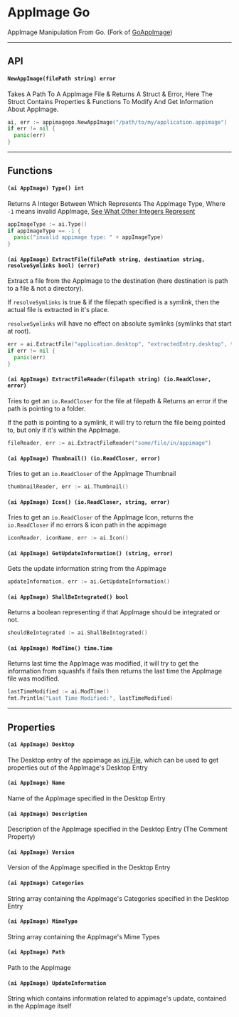 # AppImage Go
AppImage Manipulation From Go. (Fork of [GoAppImage](https://github.com/probonopd/go-appimage/tree/master/src/goappimage))

---
## API

#### `NewAppImage(filePath string) error`
Takes A Path To A AppImage File & Returns A Struct & Error, Here The Struct Contains Properties & Functions To Modify And Get Information About AppImage.

```go
ai, err := appimagego.NewAppImage("/path/to/my/application.appimage")
if err != nil {
  panic(err)
}
```

---

## Functions

#### `(ai AppImage) Type() int`
Returns A Integer Between Which Represents The AppImage Type, Where `-1` means invalid AppImage, [See What Other Integers Represent](https://github.com/AppImage/AppImageSpec/blob/master/draft.md#image-format)

```go
appImageType := ai.Type()
if appImageType == -1 {
  panic("invalid appimage type: " + appImageType)
}
```

#### `(ai AppImage) ExtractFile(filePath string, destination string, resolveSymlinks bool) (error)`
Extract a file from the AppImage to the destination (here destination is path to a file & not a directory).

If `resolveSymlinks` is true & if the filepath specified is a symlink, then the actual file is extracted in it's place.

`resolveSymlinks` will have no effect on absolute symlinks (symlinks that start at root).

```go
err = ai.ExtractFile("application.desktop", "extractedEntry.desktop", true)
if err != nil {
  panic(err)
}
```

#### `(ai AppImage) ExtractFileReader(filepath string) (io.ReadCloser, error)`
Tries to get an `io.ReadCloser` for the file at filepath & Returns an error if the path is pointing to a folder.

If the path is pointing to a symlink, it will try to return the file being pointed to, but only if it's within the AppImage.

```go
fileReader, err := ai.ExtractFileReader("some/file/in/appimage")
```

#### `(ai AppImage) Thumbnail() (io.ReadCloser, error)`
Tries to get an `io.ReadCloser` of the AppImage Thumbnail

```go
thumbnailReader, err := ai.Thumbnail()
```

#### `(ai AppImage) Icon() (io.ReadCloser, string, error)`
Tries to get an `io.ReadCloser` of the AppImage Icon, returns the `io.ReadCloser` if no errors & icon path in the appimage

```go
iconReader, iconName, err := ai.Icon()
```

#### `(ai AppImage) GetUpdateInformation() (string, error)`
Gets the update information string from the AppImage

```go
updateInformation, err := ai.GetUpdateInformation()
```

#### `(ai AppImage) ShallBeIntegrated() bool`
Returns a boolean representing if that AppImage should be integrated or not.

```go
shouldBeIntegrated := ai.ShallBeIntegrated()
```

#### `(ai AppImage) ModTime() time.Time`
Returns last time the AppImage was modified, it will try to get the information from squashfs if fails then returns the last time the AppImage file was modified.

```go
lastTimeModified := ai.ModTime()
fmt.Println("Last Time Modified:", lastTimeModified)
```

---

## Properties

#### `(ai AppImage) Desktop`
The Desktop entry of the appimage as [ini.File](https://pkg.go.dev/gopkg.in/ini.v1#File), which can be used to get properties out of the AppImage's Desktop Entry

#### `(ai AppImage) Name`
Name of the AppImage specified in the Desktop Entry

#### `(ai AppImage) Description`
Description of the AppImage specified in the Desktop Entry (The Comment Property)

#### `(ai AppImage) Version`
Version of the AppImage specified in the Desktop Entry

#### `(ai AppImage) Categories`
String array containing the AppImage's Categories specified in the Desktop Entry

#### `(ai AppImage) MimeType`
String array containing the AppImage's Mime Types

#### `(ai AppImage) Path`
Path to the AppImage

#### `(ai AppImage) UpdateInformation`
String which contains information related to appimage's update, contained in the AppImage itself
